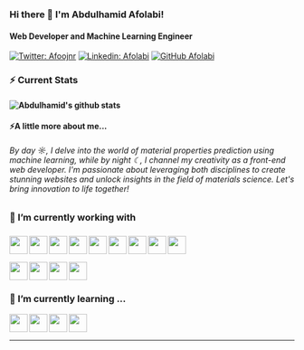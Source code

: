### Hi there 👋  I'm Abdulhamid Afolabi!
#### Web Developer and Machine Learning Engineer 

[![Twitter: Afoojnr](https://img.shields.io/twitter/follow/Afoojnr?style=social)](https://twitter.com/Afoojnr)
[![Linkedin: Afolabi](https://img.shields.io/badge/-Afolabi-blue?style=flat-square&logo=Linkedin&logoColor=white&link=https://www.linkedin.com/in/abdulhamid-afolabi-065b38160/)](https://www.linkedin.com/in/abdulhamid-afolabi-065b38160)
[![GitHub Afolabi](https://img.shields.io/github/followers/afoojnr?label=follow&style=social)](https://github.com/Afoojnr)
 
 ### ⚡ Current Stats
#### ![Abdulhamid's github stats](https://github-readme-stats.vercel.app/api?username=Afoojnr&show_icons=true&theme=dracula&hide=stars,issues)

#### ⚡A little more about me...
###### By day ☼, I delve into the world of material properties prediction using machine learning, while by night ☾, I channel my creativity as a front-end web developer. I'm passionate about leveraging both disciplines to create stunning websites and unlock insights in the field of materials science. Let's bring innovation to life together!
 

### 🔭 I’m currently working with
###
 <img height="32" width="32" align='left' src="https://cdn.simpleicons.org/javascript/#F7DF1E" /><img height="32" width="32" align='left' src="https://cdn.simpleicons.org/React/#61DAFB" /><img height="32" width="32" align='left' src="https://cdn.simpleicons.org/Next.js/white" /><img height="32" width="32" src="https://cdn.simpleicons.org/redux/#764ABC" /><img height="32" width="32" align='left' src="https://cdn.simpleicons.org/jest/#C21325" /><img height="32" width="32" align='left' src="https://cdn.simpleicons.org/sass/#CC6699" /> <img height="32" width="32" align='left' src="https://cdn.simpleicons.org/Tailwindcss/#06B6D4" /><img height="32" width="32" align='left' src="https://cdn.simpleicons.org/framer/white" /><img height="32" width="32" align='left' src="https://cdn.simpleicons.org/antdesign/#0170FE" />
 
 

<img height="32" width="32" align='left' src="https://cdn.simpleicons.org/python/#3776AB" /> 
<img height="32" width="32" align='left' src="https://cdn.simpleicons.org/scikitlearn/#F7931E" />
<img height="32" width="32" align='left' src="https://cdn.simpleicons.org/pandas/white" />
<img height="32" width="32"  src="https://cdn.simpleicons.org/numpy/#013243" />


### 🌱 I’m currently learning ...


<img height="32" width="32" align='left' src="https://cdn.simpleicons.org/typescript/#3178C6" /> 
<img height="32" width="32" align='left' src="https://cdn.simpleicons.org/three.js/white" /> 
<img height="32" width="32" align='left' src="https://cdn.simpleicons.org/pytorch/#EE4C2C" />
<img height="32" width="32" src="https://cdn.simpleicons.org/pyg/#3C2179" />





---
<!--
**Afoojnr/Afoojnr** is a ✨ _special_ ✨ repository because its `README.md` (this file) appears on your GitHub profile.

Here are some ideas to get you started:

- 🔭 I’m currently working on ...
- 🌱 I’m currently learning ...
- 👯 I’m looking to collaborate on ...
- 🤔 I’m looking for help with ...
- 💬 Ask me about ...
- 📫 How to reach me: ...
- 😄 Pronouns: ...
- ⚡ Fun fact: ...
-->
